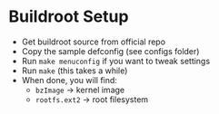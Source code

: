 # Buildroot Setup

- Get buildroot source from official repo
- Copy the sample defconfig (see configs folder)
- Run `make menuconfig` if you want to tweak settings
- Run `make` (this takes a while)
- When done, you will find:
  - `bzImage` → kernel image
  - `rootfs.ext2` → root filesystem
